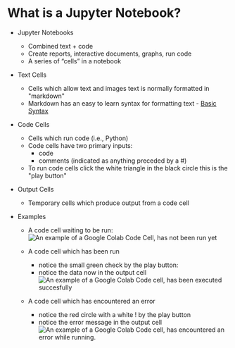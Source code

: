 # What is a Jupyter Notebook?

- Jupyter Notebooks
    - Combined text + code
    - Create reports, interactive documents, graphs, run code 
    - A series of “cells” in a notebook

- Text Cells
    - Cells which allow text and images text is normally formatted in "markdown"
    - Markdown has an easy to learn syntax for formatting text - [Basic Syntax](https://www.markdownguide.org/basic-syntax/)

- Code Cells
    - Cells which run code (i.e., Python)
    - Code cells have two primary inputs:
       - code
       - comments (indicated as anything preceded by a #)
    - To run code cells click the white triangle in the black circle this is the "play button" 

- Output Cells
    - Temporary cells which produce output from a code cell

- Examples
    - A code cell waiting to be run:
      ![An example of a Google Colab Code Cell, has not been run yet](https://i.imgur.com/CJnNAhB.png)

    - A code cell which has been run 
		- notice the small green check by the play button:
		- notice the data now in the output cell
      ![An example of a Google Colab Code cell, has been executed succesfully](https://i.imgur.com/iqx7Yx2.png)

    - A code cell which has encountered an error
		- notice the red circle with a white ! by the play button
		- notice the error message in the output cell
      ![An example of a Google Colab Code cell, has encountered an error while running.](https://i.imgur.com/F0TOUZD.png)

